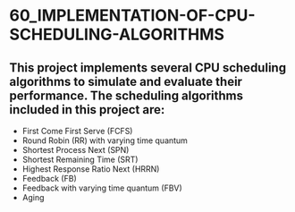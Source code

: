 # 60_IMPLEMENTATION-OF-CPU-SCHEDULING-ALGORITHMS

## This project implements several CPU scheduling algorithms to simulate and evaluate their performance. The scheduling algorithms included in this project are:

- First Come First Serve (FCFS)
- Round Robin (RR) with varying time quantum
- Shortest Process Next (SPN)
- Shortest Remaining Time (SRT)
- Highest Response Ratio Next (HRRN)
- Feedback (FB)
- Feedback with varying time quantum (FBV)
- Aging
